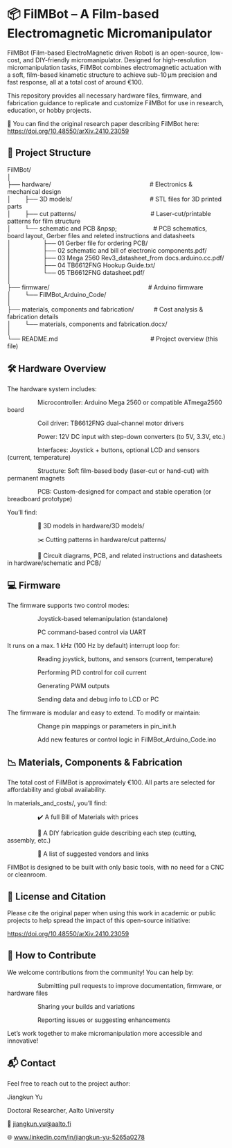 # 📦 FilMBot – A Film-based Electromagnetic Micromanipulator
FilMBot (Film-based ElectroMagnetic driven Robot) is an open-source, low-cost, and DIY-friendly micromanipulator. Designed for high-resolution micromanipulation tasks, FilMBot combines electromagnetic actuation with a soft, film-based kinametic structure to achieve sub-10 μm precision and fast response, all at a total cost of around €100.

This repository provides all necessary hardware files, firmware, and fabrication guidance to replicate and customize FilMBot for use in research, education, or hobby projects.

📄 You can find the original research paper describing FilMBot here: https://doi.org/10.48550/arXiv.2410.23059

## 📁 Project Structure

FilMBot/<br>
│<br>
├── hardware/               &emsp;&emsp;&emsp;&emsp;&emsp;&emsp;&emsp;&emsp;&emsp;&emsp;&emsp;&emsp;&emsp;&emsp;&emsp;&emsp;# Electronics & mechanical design<br>
│   &emsp;&emsp;├── 3D models/           &ensp;&emsp;&emsp;&emsp;&emsp;&emsp;&emsp;&emsp;&emsp;&emsp;&emsp;&emsp;&emsp;# STL files for 3D printed parts<br>
│   &emsp;&emsp;├── cut patterns/        &emsp;&emsp;&emsp;&emsp;&emsp;&emsp;&emsp;&emsp;&emsp;&emsp;&emsp;&emsp;# Laser-cut/printable patterns for film structure<br>
│   &emsp;&emsp;└── schematic and PCB    &npsp;&emsp;&emsp;&emsp;&emsp;&emsp;&emsp;# PCB schematics, board layout, Gerber files and releted instructions and datasheets<br>
│   		&emsp;&emsp;&emsp;&emsp;&emsp;├── 01 Gerber file for ordering PCB/<br>
│   		&emsp;&emsp;&emsp;&emsp;&emsp;├── 02 schematic and bill of electronic components.pdf/<br>
│   		&emsp;&emsp;&emsp;&emsp;&emsp;├── 03 Mega 2560 Rev3_datasheet_from docs.arduino.cc.pdf/<br>
│   		&emsp;&emsp;&emsp;&emsp;&emsp;├── 04 TB6612FNG Hookup Guide.txt/	<br>
│   		&emsp;&emsp;&emsp;&emsp;&emsp;└── 05 TB6612FNG datasheet.pdf/<br>
│<br>
├── firmware/                &emsp;&emsp;&emsp;&emsp;&emsp;&emsp;&emsp;&emsp;&emsp;&emsp;&emsp;&emsp;&emsp;&emsp;&emsp;&emsp;# Arduino firmware<br>
│   &emsp;&emsp;└── FilMBot_Arduino_Code/ <br>
│<br>
├── materials, components and fabrication/     &emsp;&emsp;&emsp;# Cost analysis & fabrication details<br>
│   &emsp;&emsp;└── materials, components and fabrication.docx/<br>
│<br>
└── README.md                &emsp;&emsp;&emsp;&emsp;&emsp;&emsp;&emsp;&emsp;&emsp;&emsp;&emsp;&emsp;&emsp;&emsp;&emsp;# Project overview (this file)<br>

## 🛠️ Hardware Overview
The hardware system includes:

&emsp;&emsp;&emsp;&emsp;&emsp;Microcontroller: Arduino Mega 2560 or compatible ATmega2560 board

&emsp;&emsp;&emsp;&emsp;&emsp;Coil driver: TB6612FNG dual-channel motor drivers

&emsp;&emsp;&emsp;&emsp;&emsp;Power: 12V DC input with step-down converters (to 5V, 3.3V, etc.)

&emsp;&emsp;&emsp;&emsp;&emsp;Interfaces: Joystick + buttons, optional LCD and sensors (current, temperature)

&emsp;&emsp;&emsp;&emsp;&emsp;Structure: Soft film-based body (laser-cut or hand-cut) with permanent magnets

&emsp;&emsp;&emsp;&emsp;&emsp;PCB: Custom-designed for compact and stable operation (or breadboard prototype)

You’ll find:

&emsp;&emsp;&emsp;&emsp;&emsp;📐 3D models in hardware/3D models/

&emsp;&emsp;&emsp;&emsp;&emsp;✂️ Cutting patterns in hardware/cut patterns/

&emsp;&emsp;&emsp;&emsp;&emsp;🔌 Circuit diagrams, PCB, and related instructions and datasheets in hardware/schematic and PCB/


## 💻 Firmware
The firmware supports two control modes:

&emsp;&emsp;&emsp;&emsp;&emsp;Joystick-based telemanipulation (standalone)

&emsp;&emsp;&emsp;&emsp;&emsp;PC command-based control via UART

It runs on a max. 1 kHz (100 Hz by default) interrupt loop for:

&emsp;&emsp;&emsp;&emsp;&emsp;Reading joystick, buttons, and sensors (current, temperature)

&emsp;&emsp;&emsp;&emsp;&emsp;Performing PID control for coil current

&emsp;&emsp;&emsp;&emsp;&emsp;Generating PWM outputs

&emsp;&emsp;&emsp;&emsp;&emsp;Sending data and debug info to LCD or PC

The firmware is modular and easy to extend. To modify or maintain:

&emsp;&emsp;&emsp;&emsp;&emsp;Change pin mappings or parameters in pin_init.h

&emsp;&emsp;&emsp;&emsp;&emsp;Add new features or control logic in FilMBot_Arduino_Code.ino


## 📉 Materials, Components & Fabrication
The total cost of FilMBot is approximately €100. All parts are selected for affordability and global availability.

In materials_and_costs/, you’ll find:

&emsp;&emsp;&emsp;&emsp;&emsp;✔️ A full Bill of Materials with prices

&emsp;&emsp;&emsp;&emsp;&emsp;🔧 A DIY fabrication guide describing each step (cutting, assembly, etc.)

&emsp;&emsp;&emsp;&emsp;&emsp;🛒 A list of suggested vendors and links

FilMBot is designed to be built with only basic tools, with no need for a CNC or cleanroom.

## 🤝 License and Citation
Please cite the original paper when using this work in academic or public projects to help spread the impact of this open-source initiative:

https://doi.org/10.48550/arXiv.2410.23059

## 🌟 How to Contribute
We welcome contributions from the community! You can help by:

&emsp;&emsp;&emsp;&emsp;&emsp;Submitting pull requests to improve documentation, firmware, or hardware files

&emsp;&emsp;&emsp;&emsp;&emsp;Sharing your builds and variations

&emsp;&emsp;&emsp;&emsp;&emsp;Reporting issues or suggesting enhancements

Let’s work together to make micromanipulation more accessible and innovative!

## 📬 Contact
Feel free to reach out to the project author:

Jiangkun Yu

Doctoral Researcher, Aalto University

📧 jiangkun.yu@aalto.fi

🌐 www.linkedin.com/in/jiangkun-yu-5265a0278
